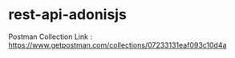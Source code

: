 # rest-api-adonisjs

Postman Collection Link : https://www.getpostman.com/collections/07233131eaf093c10d4a
